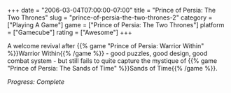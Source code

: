 +++
date = "2006-03-04T07:00:00-07:00"
title = "Prince of Persia: The Two Thrones"
slug = "prince-of-persia-the-two-thrones-2"
category = ["Playing A Game"]
game = ["Prince of Persia: The Two Thrones"]
platform = ["Gamecube"]
rating = ["Awesome"]
+++

A welcome revival after {{% game "Prince of Persia: Warrior Within" %}}Warrior Within{{% /game %}} - good puzzles, good design, good combat system - but still fails to quite capture the mystique of {{% game "Prince of Persia: The Sands of Time" %}}Sands of Time{{% /game %}}.

<i>Progress: Complete</i>